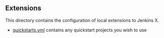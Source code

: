 ## Extensions

This directory contains the configuration of local extensions to Jenkins X.

* [quickstarts.yml](quickstarts.yml) contains any quickstart projects you wish to use
  